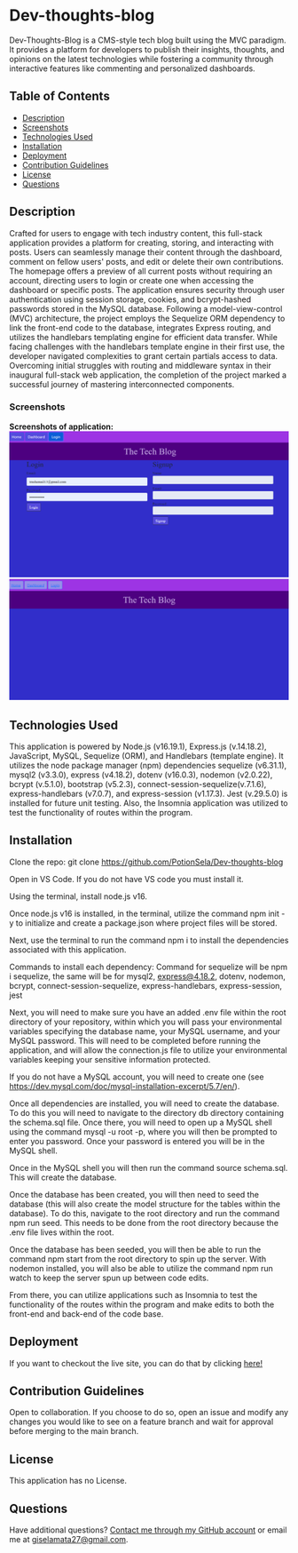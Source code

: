 # Dev-thoughts-blog
Dev-Thoughts-Blog is a CMS-style tech blog built using the MVC paradigm. It provides a platform for developers to publish their insights, thoughts, and opinions on the latest technologies while fostering a community through interactive features like commenting and personalized dashboards.

## Table of Contents
- [Description](#description)
- [Screenshots](#screenshots)
- [Technologies Used](#technologies-used)
- [Installation](#installation)
- [Deployment](#deployment)
- [Contribution Guidelines](#contribution-guidelines)
- [License](#license)
- [Questions](#questions)

## Description
Crafted for users to engage with tech industry content, this full-stack application provides a platform for creating, storing, and interacting with posts. Users can seamlessly manage their content through the dashboard, comment on fellow users' posts, and edit or delete their own contributions. The homepage offers a preview of all current posts without requiring an account, directing users to login or create one when accessing the dashboard or specific posts. The application ensures security through user authentication using session storage, cookies, and bcrypt-hashed passwords stored in the MySQL database. Following a model-view-control (MVC) architecture, the project employs the Sequelize ORM dependency to link the front-end code to the database, integrates Express routing, and utilizes the handlebars templating engine for efficient data transfer. While facing challenges with the handlebars template engine in their first use, the developer navigated complexities to grant certain partials access to data. Overcoming initial struggles with routing and middleware syntax in their inaugural full-stack web application, the completion of the project marked a successful journey of mastering interconnected components.


### Screenshots
**Screenshots of application:**
![login](./public/images/login-page.png)
![homepage](./public/images/homepage.png)


## Technologies Used
This application is powered by Node.js (v16.19.1), Express.js (v.14.18.2), JavaScript, MySQL, Sequelize (ORM), and Handlebars (template engine). It utilizes the node package manager (npm) dependencies sequelize (v6.31.1), mysql2 (v3.3.0), express (v4.18.2), dotenv (v16.0.3), nodemon (v2.0.22), bcrypt (v.5.1.0), bootstrap (v5.2.3), connect-session-sequelize(v.7.1.6), express-handlebars (v7.0.7), and express-session (v1.17.3). Jest (v.29.5.0) is installed for future unit testing. Also, the Insomnia application was utilized to test the functionality of routes within the program.


## Installation
Clone the repo: git clone https://github.com/PotionSela/Dev-thoughts-blog

Open in VS Code. If you do not have VS code you must install it.

Using the terminal, install node.js v16.

Once node.js v16 is installed, in the terminal, utilize the command npm init -y to initialize and create a package.json where project files will be stored.

Next, use the terminal to run the command npm i to install the dependencies associated with this application.

Commands to install each dependency:
Command for sequelize will be npm i sequelize, the same will be for mysql2, express@4.18.2, dotenv, nodemon, bcrypt, connect-session-sequelize, express-handlebars, express-session, jest

Next, you will need to make sure you have an added .env file within the root directory of your repository, within which you will pass your environmental variables specifying the database name, your MySQL username, and your MySQL password. This will need to be completed before running the application, and will allow the connection.js file to utilize your environmental variables keeping your sensitive information protected.

If you do not have a MySQL account, you will need to create one (see https://dev.mysql.com/doc/mysql-installation-excerpt/5.7/en/).

Once all dependencies are installed, you will need to create the database. To do this you will need to navigate to the directory db directory containing the schema.sql file. Once there, you will need to open up a MySQL shell using the command mysql -u root -p, where you will then be prompted to enter you password. Once your password is entered you will be in the MySQL shell.

Once in the MySQL shell you will then run the command source schema.sql. This will create the database.

Once the database has been created, you will then need to seed the database (this will also create the model structure for the tables within the database). To do this, navigate to the root directory and run the command npm run seed. This needs to be done from the root directory because the .env file lives within the root.

Once the database has been seeded, you will then be able to run the command npm start from the root directory to spin up the server. With nodemon installed, you will also be able to utilize the command npm run watch to keep the server spun up between code edits.

From there, you can utilize applications such as Insomnia to test the functionality of the routes within the program and make edits to both the front-end and back-end of the code base.



## Deployment
If you want to checkout the live site, you can do that by clicking [here!](https://livesiteexample)


## Contribution Guidelines
Open to collaboration. If you choose to do so, open an issue and modify any changes you would like to see on a feature branch and wait for approval before merging to the main branch.


## License
This application has no License.


## Questions
Have additional questions? [Contact me through my GitHub account](https://github.com/PotionSela) or email me at giselamata27@gmail.com.